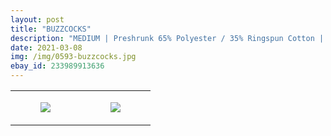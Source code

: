 ```yaml
---
layout: post
title: "BUZZCOCKS"
description: "MEDIUM | Preshrunk 65% Polyester / 35% Ringspun Cotton | Tultex"
date: 2021-03-08
img: /img/0593-buzzcocks.jpg
ebay_id: 233989913636
---
```




<table style="width:100%;"><tr><td style="vertical-align:top;">
      <figure class="tmblr-full" data-orig-height="2048" data-orig-width="1365" data-orig-src="https://concertshirts.netlify.app/shirts/0593/0593-01.jpg"><img src="https://64.media.tumblr.com/99d179ae359c836f27945a8b09f4841c/32b403b8c3c86c3d-6e/s540x810/450e141bbedafcf737b34d3975551d0ddfaaec76.jpg" data-orig-height="2048" data-orig-width="1365" data-orig-src="https://concertshirts.netlify.app/shirts/0593/0593-01.jpg"/></figure></td>
    <td style="vertical-align:top;">
      <figure class="tmblr-full" data-orig-height="2048" data-orig-width="1365" data-orig-src="https://concertshirts.netlify.app/shirts/0593/0593-02.jpg"><img src="https://64.media.tumblr.com/42c7b88debb0b5d2fdbed9392acd7cd7/32b403b8c3c86c3d-22/s540x810/f1037f4f9a474e4ee417942365455b22fd9d47db.jpg" data-orig-height="2048" data-orig-width="1365" data-orig-src="https://concertshirts.netlify.app/shirts/0593/0593-02.jpg"/></figure></td>
  </tr></table>
